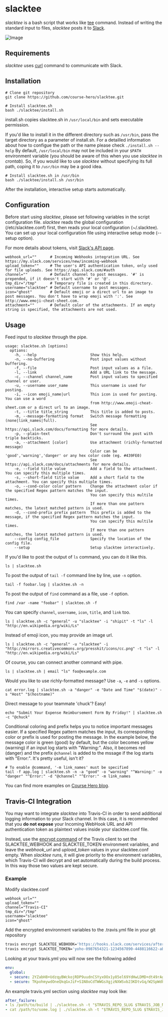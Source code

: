 # slacktee #

*slacktee* is a bash script that works like [tee](http://en.wikipedia.org/wiki/Tee_(command)) command.
Instead of writing the standard input to files, *slacktee* posts it to [Slack](https://slack.com/).

![Image](https://github.com/course-hero/slacktee/blob/slacktee-readme-images/slacktee_demo.gif)

Requirements
------------

*slacktee* uses [curl](http://curl.haxx.se/) command to communicate with Slack.

Installation
------------

```
# Clone git repository
git clone https://github.com/course-hero/slacktee.git

# Install slacktee.sh
bash ./slacktee/install.sh
```

install.sh copies slacktee.sh in `/usr/local/bin` and sets executable permission. 

If you'd like to install it in the different directory such as `/usr/bin`, pass the target directory as a parameter of install.sh. For a detailled information about how to configue the path or the name please check `./install.sh --help`
By default, `/usr/local/bin` may not be included in your `$PATH` environment variable (you should be aware of this when you use *slacktee* in *crontab*). So, if you would like to use *slacktee* without specifying its full path, coping it to `/usr/bin` may be a good idea.

```
# Install slacktee.sh in /usr/bin
bash ./slacktee/install.sh /usr/bin
```
After the installation, interactive setup starts automatically.

Configuration
------------

Before start using *slacktee*, please set following variables in the script configuration file.
*slacktee* reads the global configuration (/etc/slacktee.conf) first, then reads your local configuration (~/.slacktee).
You can set up your local configuration file using interactive setup mode (--setup option).

For more details about tokens, visit [Slack's API page](https://api.slack.com/).

```
webhook_url=""      # Incoming Webhooks integration URL. See https://my.slack.com/services/new/incoming-webhook
upload_token=""     # The user's API authentication token, only used for file uploads. See https://api.slack.com/#auth
channel=""          # Default channel to post messages. '#' is prepended, if it doesn't start with '#' or '@'.
tmp_dir="/tmp"      # Temporary file is created in this directory.
username="slacktee" # Default username to post messages.
icon="ghost"        # Default emoji or a direct url to an image to post messages. You don't have to wrap emoji with ':'. See http://www.emoji-cheat-sheet.com.
attachment=""       # Default color of the attachments. If an empty string is specified, the attachments are not used.
```

Usage
------------
Feed input to *slacktee* through the pipe.

```
usage: slacktee.sh [options]
  options:
    -h, --help                        Show this help.
    -n, --no-buffering                Post input values without buffering.
    -f, --file                        Post input values as a file.
    -l, --link                        Add a URL link to the message.
    -c, --channel channel_name        Post input values to specified channel or user.
    -u, --username user_name          This username is used for posting.
    -i, --icon emoji_name|url         This icon is used for posting. You can use a word
                                      from http://www.emoji-cheat-sheet.com or a direct url to an image.
    -t, --title title_string          This title is added to posts.
    -m, --message-formatting format   Switch message formatting (none|link_names|full).
                                      See https://api.slack.com/docs/formatting for more details.
    -p, --plain-text                  Don't surround the post with triple backticks.
    -a, --attachment [color]          Use attachment (richly-formatted message)
                                      Color can be 'good','warning','danger' or any hex color code (eg. #439FE0)
                                      See https://api.slack.com/docs/attachments for more details.
    -e, --field title value           Add a field to the attachment. You can specify this multiple times.
    -s, --short-field title value     Add a short field to the attachment. You can specify this multiple times.
    -o, --cond-color color pattern    Change the attachment color if the specified Regex pattern matches the input.
                                      You can specify this multile times.
                                      If more than one pattern matches, the latest matched pattern is used.
    -d, --cond-prefix prefix pattern  This prefix is added to the message, if the specified Regex pattern matches the input.
                                      You can specify this multile times.
                                      If more than one pattern matches, the latest matched pattern is used.
    --config config_file              Specify the location of the config file.
    --setup                           Setup slacktee interactively.
```

If you'd like to post the output of `ls` command, you can do it like this.

```
ls | slacktee.sh
```

To post the output of `tail -f` command line by line, use `-n` option.

```
tail -f foobar.log | slacktee.sh -n
```

To post the output of `find` command as a file, use `-f` option.

```
find /var -name "foobar" | slacktee.sh -f
```

You can specify `channel`, `username`, `icon`, `title`, and `link` too.

```
ls | slacktee.sh -c "general" -u "slacktee" -i "shipit" -t "ls" -l "http://en.wikipedia.org/wiki/Ls"
```

Instead of emoji icon, you may provide an image url.

```
ls | slacktee.sh -c "general" -u "slacktee" -i "http://mirrors.creativecommons.org/presskit/icons/cc.png" -t "ls" -l "http://en.wikipedia.org/wiki/Ls"
```

Of course, you can connect another command with pipe.

```
ls | slacktee.sh | email "ls" foo@example.com
```

Would you like to use richly-formatted message? Use `-a`, `-e` and `-s` options.

```
cat error.log | slacktee.sh -a "danger" -e "Date and Time" "$(date)" -s "Host" "$(hostname)"
```

Direct message to your teammate 'chuck'? Easy!

```
echo "Submit Your Expense Reimbursement Form By Friday!" | slacktee.sh -c "@chuck"
```

Conditional coloring and prefix helps you to notice important messages easier.
If a specified Regex pattern matches the input, its corresponding color or prefix is used for posting the message. In the example below, the message color is green (good) by default, but the color becomes yellow (warning) if an input log starts with "Warning:". Also, it becomes red (danger) and the prefix `@channel` is added to the mssage if the log starts with "Error:".
It's pretty useful, isn't it?

```
# To enable @command, '-m link_names' must be specified
tail -f app.log | slacktee.sh -n -a "good" -o "warning" "^Warning:" -o "danger" "^Error:" -d "@channel" "^Error:" -m link_names
```

You can find more examples on [Course Hero blog](http://www.coursehero.com/blog/2015/04/09/why-we-built-slacktee-a-custom-slack-integration/).

Travis-CI Integration
---------------------

You may want to integrate *slacktee* into Travis-CI in order to send additional
logging information to your Slack channel. In this case, it is recommended that
you **do not expose** your Incoming WebHook URL and API authentication token as
plaintext values inside your slacktee.conf file.

Instead, use the [encrypt command](https://github.com/travis-ci/travis.rb#encrypt)
of the Travis client to set the SLACKTEE\_WEBHOOK and SLACKTEE\_TOKEN
environment variables, and leave the *webhook_url* and *upload_token* values
in your slacktee.conf empty. When *slacktee* runs, it will give priority to the
environment variables, which Travis-CI will decrypt and set automatically during
the build process. In this way those two values are kept secure.

### Example

Modify slacktee.conf
```
webhook_url=""
upload_token=""
channel="Travis-CI"
tmp_dir="/tmp"
username="slacktee"
icon="ghost"
```

Add the encrypted environment variables to the .travis.yml file in your git
repository
```bash
travis encrypt SLACKTEE_WEBHOOK='https://hooks.slack.com/services/afternoonTEE/BMP2vsT72/ohNoDontTellUs' --add
travis encrypt SLACKTEE_TOKEN='yoho-0987654321-1234567890-4488116622-abc123' --add
```

Looking at your travis.yml you will now see the following added
```yaml
env:
  global:
  - secure: 2YZabH8+UdzqyBWckojRDP9uudnCSYyxOOx1y85el69YdHwLDMD+dt49rAgIrmCWsWCWpUZ0ZRWV8vU2VFMffIhmikiqG7VoKHuN5PyY8qBwr9hq/ZI8gdwgjgfRIGtv/U89BTjMmc1g/6nJkSvMtiSUSK3Lopg0JCyuZsiyhzs=
  - secure: TKpohmywdOneQkqGxJiF+S1N8oCdTWWGsXgjzNXWSvb23KDtvGq/W2SpWdFdwEHC9Y8NymoAPYRSW8MUQoiJ7NaQ1eZQuyx6/orjHpIgqiAuHrOSaMagzpKVG6Gtb87qDgov65ZOasyex1OtPQdfFtZBX67B6IVXkRPV+IA/+UX=
```

An example travis.yml section using *slacktee* may look like:
```yaml
after_failure:
- ls /path/to/build | ./slacktee.sh -t "$TRAVIS_REPO_SLUG $TRAVIS_JOB_NUMBER build directory"
- cat /path/to/some.log | ./slacktee.sh -t "$TRAVIS_REPO_SLUG $TRAVIS_JOB_NUMBER some.log"
```
